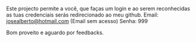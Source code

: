 Este projecto permite a você, que faças um login e ao serem reconhecidas as tuas credenciais serás redirecionado ao meu github.
Email: josealberto@hotmail.com (Email sem acesso)
Senha: 999

Bom proveito e aguardo por feedbacks.